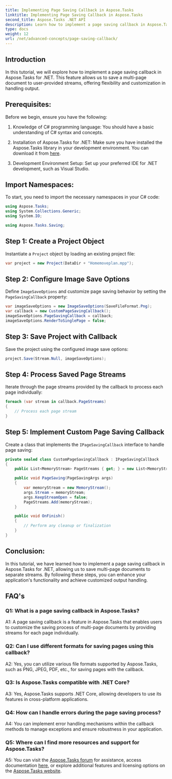 ```yaml
---
title: Implementing Page Saving Callback in Aspose.Tasks
linktitle: Implementing Page Saving Callback in Aspose.Tasks
second_title: Aspose.Tasks .NET API
description: Learn how to implement a page saving callback in Aspose.Tasks for .NET, enabling customized handling of multi-page document output streams.
type: docs
weight: 12
url: /net/advanced-concepts/page-saving-callback/
---
```

## Introduction

In this tutorial, we will explore how to implement a page saving callback in Aspose.Tasks for .NET. This feature allows us to save a multi-page document to user-provided streams, offering flexibility and customization in handling output.

## Prerequisites:

Before we begin, ensure you have the following:

1. Knowledge of C# programming language: You should have a basic understanding of C# syntax and concepts.
   
2. Installation of Aspose.Tasks for .NET: Make sure you have installed the Aspose.Tasks library in your development environment. You can download it from [here](https://releases.aspose.com/tasks/net/).

3. Development Environment Setup: Set up your preferred IDE for .NET development, such as Visual Studio.

## Import Namespaces:

To start, you need to import the necessary namespaces in your C# code:

```csharp
using Aspose.Tasks;
using System.Collections.Generic;
using System.IO;

using Aspose.Tasks.Saving;

```

## Step 1: Create a Project Object

Instantiate a `Project` object by loading an existing project file:

```csharp
var project = new Project(DataDir + "Homemoveplan.mpp");
```

## Step 2: Configure Image Save Options

Define `ImageSaveOptions` and customize page saving behavior by setting the `PageSavingCallback` property:

```csharp
var imageSaveOptions = new ImageSaveOptions(SaveFileFormat.Png);
var callback = new CustomPageSavingCallback();
imageSaveOptions.PageSavingCallback = callback;
imageSaveOptions.RenderToSinglePage = false;
```

## Step 3: Save Project with Callback

Save the project using the configured image save options:

```csharp
project.Save(Stream.Null, imageSaveOptions);
```

## Step 4: Process Saved Page Streams

Iterate through the page streams provided by the callback to process each page individually:

```csharp
foreach (var stream in callback.PageStreams)
{
    // Process each page stream
}
```

## Step 5: Implement Custom Page Saving Callback

Create a class that implements the `IPageSavingCallback` interface to handle page saving:

```csharp
private sealed class CustomPageSavingCallback : IPageSavingCallback
{
    public List<MemoryStream> PageStreams { get; } = new List<MemoryStream>();

    public void PageSaving(PageSavingArgs args)
    {
        var memoryStream = new MemoryStream();
        args.Stream = memoryStream;
        args.KeepStreamOpen = false;
        PageStreams.Add(memoryStream);
    }

    public void OnFinish()
    {
        // Perform any cleanup or finalization
    }
}
```

## Conclusion:

In this tutorial, we have learned how to implement a page saving callback in Aspose.Tasks for .NET, allowing us to save multi-page documents to separate streams. By following these steps, you can enhance your application's functionality and achieve customized output handling.

## FAQ's

### Q1: What is a page saving callback in Aspose.Tasks?

A1: A page saving callback is a feature in Aspose.Tasks that enables users to customize the saving process of multi-page documents by providing streams for each page individually.

### Q2: Can I use different formats for saving pages using this callback?

A2: Yes, you can utilize various file formats supported by Aspose.Tasks, such as PNG, JPEG, PDF, etc., for saving pages with the callback.

### Q3: Is Aspose.Tasks compatible with .NET Core?

A3: Yes, Aspose.Tasks supports .NET Core, allowing developers to use its features in cross-platform applications.

### Q4: How can I handle errors during the page saving process?

A4: You can implement error handling mechanisms within the callback methods to manage exceptions and ensure robustness in your application.

### Q5: Where can I find more resources and support for Aspose.Tasks?

A5: You can visit the [Aspose.Tasks forum](https://forum.aspose.com/c/tasks/15) for assistance, access documentation [here](https://reference.aspose.com/tasks/net/), or explore additional features and licensing options on the [Aspose.Tasks website](https://purchase.aspose.com/buy).
